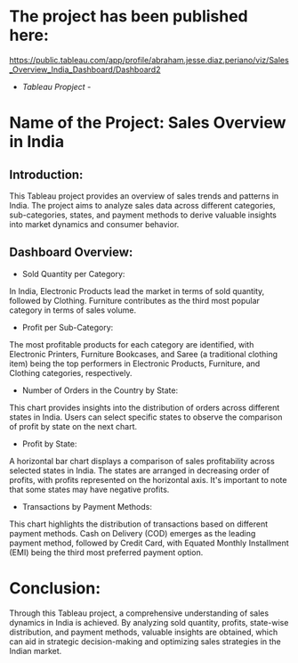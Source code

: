 # The project has been published here:
https://public.tableau.com/app/profile/abraham.jesse.diaz.periano/viz/Sales_Overview_India_Dashboard/Dashboard2

- *Tableau Propject* -

# Name of the Project: Sales Overview in India

## Introduction:
This Tableau project provides an overview of sales trends and patterns in India. The project aims to analyze
sales data across different categories, sub-categories, states, and payment methods to derive valuable insights
into market dynamics and consumer behavior.

## Dashboard Overview:

-  Sold Quantity per Category:

In India, Electronic Products lead the market in terms of sold quantity, followed by Clothing. Furniture 
contributes as the third most popular category in terms of sales volume.

-  Profit per Sub-Category:

The most profitable products for each category are identified, with Electronic Printers, Furniture Bookcases, 
and Saree (a traditional clothing item) being the top performers in Electronic Products, Furniture, and Clothing
categories, respectively.

-  Number of Orders in the Country by State:

This chart provides insights into the distribution of orders across different states in India. Users can select 
specific states to observe the comparison of profit by state on the next chart.

-  Profit by State:

A horizontal bar chart displays a comparison of sales profitability across selected states in India. The states 
are arranged in decreasing order of profits, with profits represented on the horizontal axis. It's important to
note that some states may have negative profits.

-  Transactions by Payment Methods:

This chart highlights the distribution of transactions based on different payment methods. Cash on Delivery
(COD) emerges as the leading payment method, followed by Credit Card, with Equated Monthly Installment (EMI)
being the third most preferred payment option.

# Conclusion:
Through this Tableau project, a comprehensive understanding of sales dynamics in India is achieved. 
By analyzing sold quantity, profits, state-wise distribution, and payment methods, valuable insights 
are obtained, which can aid in strategic decision-making and optimizing sales strategies in the Indian market.
